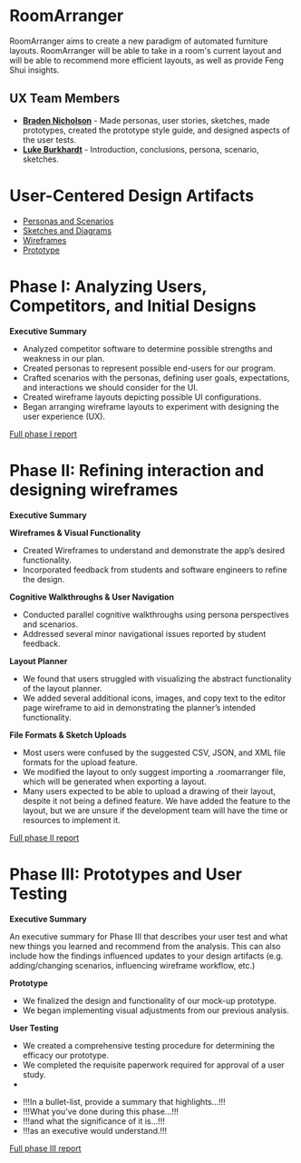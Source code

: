 # RoomArranger

RoomArranger aims to create a new paradigm of automated furniture layouts. RoomArranger will be able to take in a room's
current layout and will be able to recommend more efficient layouts, as well as provide Feng Shui insights.

## UX Team Members

* **[Braden Nicholson](https://usabilityengineering.github.io/ux-portfolio-bradenn/)** - Made personas, user stories,
  sketches, made prototypes, created the prototype style guide, and designed aspects of the user tests.
* **[Luke Burkhardt](https://github.com/UsabilityEngineering/ux-portfolio-burkhardtluke)** - Introduction, conclusions, persona, scenario, sketches.

# User-Centered Design Artifacts
 
* [Personas and Scenarios](personas/README.md)
* [Sketches and Diagrams](sketches)
* [Wireframes](wireframes)
* [Prototype](https://xd.adobe.com/view/1d479890-6579-45e6-b6b3-6b2089003a66-4814/?fullscreen&hints=off)

# Phase I: Analyzing Users, Competitors, and Initial Designs

**Executive Summary**

* Analyzed competitor software to determine possible strengths and weakness in our plan.
* Created personas to represent possible end-users for our program.
* Crafted scenarios with the personas, defining user goals, expectations, and interactions we should consider for the
  UI.
* Created wireframe layouts depicting possible UI configurations.
* Began arranging wireframe layouts to experiment with designing the user experience (UX).

[Full phase I report](phaseI/)

# Phase II: Refining interaction and designing wireframes

**Executive Summary**

**Wireframes & Visual Functionality**

- Created Wireframes to understand and demonstrate the app’s desired functionality.
- Incorporated feedback from students and software engineers to refine the design.

**Cognitive Walkthroughs & User Navigation**

- Conducted parallel cognitive walkthroughs using persona perspectives and scenarios.
- Addressed several minor navigational issues reported by student feedback.

**Layout Planner**

- We found that users struggled with visualizing the abstract functionality of the layout planner.
- We added several additional icons, images, and copy text to the editor page wireframe to aid in demonstrating the
  planner’s intended functionality.

**File Formats & Sketch Uploads**

- Most users were confused by the suggested CSV, JSON, and XML file formats for the upload feature.
- We modified the layout to only suggest importing a .roomarranger file, which will be generated when exporting a
  layout.
- Many users expected to be able to upload a drawing of their layout, despite it not being a defined feature. We have
  added the feature to the layout, but we are unsure if the development team will have the time or resources to
  implement it.

[Full phase II report](phaseII/)

# Phase III: Prototypes and User Testing

**Executive Summary**

An executive summary for Phase III that describes your user test and what new things you learned and recommend from the
analysis. This can also include how the findings influenced updates to your design artifacts (e.g. adding/changing
scenarios, influencing wireframe workflow, etc.)

**Prototype**

- We finalized the design and functionality of our mock-up prototype.
- We began implementing visual adjustments from our previous analysis.

**User Testing**

- We created a comprehensive testing procedure for determining the efficacy our prototype.
- We completed the requisite paperwork required for approval of a user study.
-

* !!!In a bullet-list, provide a summary that highlights...!!!
* !!!What you've done during this phase...!!!
* !!!and what the significance of it is...!!!
* !!!as an executive would understand.!!!

[Full phase III report](phaseIII/)
